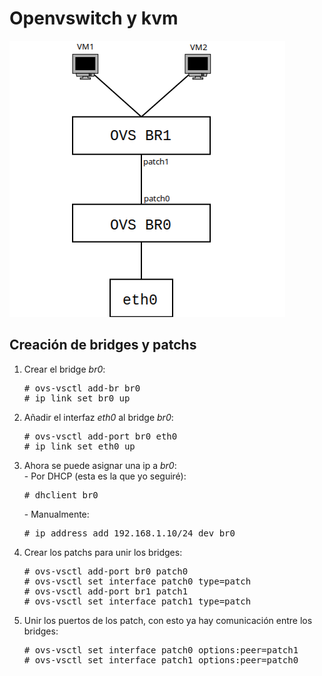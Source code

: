 # Openvswitch y kvm
![alt_tag](images/diagrama1.png?raw_true "Esquema de trabajo")
## Creación de bridges y patchs
<ol>
<li>Crear el bridge <i>br0</i>:</li>

<pre>
# ovs-vsctl add-br br0
# ip link set br0 up
</pre>
<li>Añadir el interfaz <i>eth0</i> al bridge <i>br0</i>:
<pre>
# ovs-vsctl add-port br0 eth0
# ip link set eth0 up
</pre>
<li>Ahora se puede asignar una ip a <i>br0</i>:</li>
- Por DHCP (esta es la que yo seguiré):
<pre>
# dhclient br0
</pre>
- Manualmente:
<pre>
# ip address add 192.168.1.10/24 dev br0
</pre>
<li>Crear los patchs para unir los bridges:</li>
<pre>
# ovs-vsctl add-port br0 patch0
# ovs-vsctl set interface patch0 type=patch
# ovs-vsctl add-port br1 patch1
# ovs-vsctl set interface patch1 type=patch
</pre>
<li>Unir los puertos de los patch, con esto ya hay comunicación entre los bridges:</li>
<pre>
# ovs-vsctl set interface patch0 options:peer=patch1 
# ovs-vsctl set interface patch1 options:peer=patch0 
</pre>
</ol>
